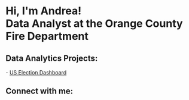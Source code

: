 <h1>Hi, I'm Andrea! <br/><a >Data Analyst at the Orange County Fire Department</a> 
  
<h2> Data Analytics Projects:</h2>
- <a href="https://github.com/andreallinas/USElectionsDashboard">US Election Dashboard</a>




<h2> Connect with me:</h2>

[linkedin]: https://www.linkedin.com/in/andreallinas/

<!--

Here are some ideas to get you started:

- 🔭 I’m currently working on ...
- 🌱 I’m currently learning ...
- 👯 I’m looking to collaborate on ...
- 🤔 I’m looking for help with ...
- 💬 Ask me about ...
- 📫 How to reach me: ...
- 😄 Pronouns: ...
- ⚡ Fun fact: ...
-->
